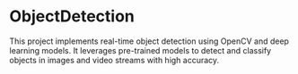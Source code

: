 # ObjectDetection
This project implements real-time object detection using OpenCV and deep learning models. It leverages pre-trained models to detect and classify objects in images and video streams with high accuracy.
